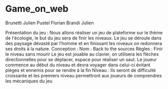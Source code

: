 # Game_on_web
Brunetti Julien
Pustel Florian
Brandi Julien

Présentation du jeu :
	Nous allons réaliser un jeu de plateforme sur le thème de l'écologie, le but du jeu sera de finir les niveaux. Le jeu se déroule dans des paysage dévasté par l’homme et en finissant les niveaux on redonnera ses droits à la nature. 
Conception :
Nom :  Back to the sources
Règles : Finir le niveau sans mourir
Le jeu est jouable au clavier, on utilisera les flèches directionnelles pour se déplacer, espace pour réaliser un saut. 
Le joueur commence au début du niveau et devra voyager dans celui-ci évitant pièges et ennemis pour se rendre à la fin
Niveau : Ils seront de difficulté croissante et les premiers niveau permettront aux joueurs de comprendres les mécaniques du jeu
